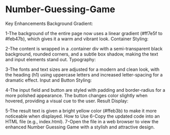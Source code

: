 # Number-Guessing-Game
Key Enhancements
Background Gradient:

1-The background of the entire page now uses a linear gradient (#ff7e5f to #feb47b), which gives it a warm and vibrant look.
Container Styling:

2-The content is wrapped in a .container div with a semi-transparent black background, rounded corners, and a subtle box shadow, making the text and input elements stand out.
Typography:

3-The fonts and text sizes are adjusted for a modern and clean look, with the heading (h1) using uppercase letters and increased letter-spacing for a dramatic effect.
Input and Button Styling:

4-The input field and button are styled with padding and border-radius for a more polished appearance.
The button changes color slightly when hovered, providing a visual cue to the user.
Result Display:

5-The result text is given a bright yellow color (#ffeb3b) to make it more noticeable when displayed.
How to Use
6-Copy the updated code into an HTML file (e.g., index.html).
7-Open the file in a web browser to view the enhanced Number Guessing Game with a stylish and attractive design.
